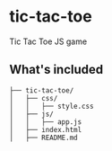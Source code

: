 # tic-tac-toe
Tic Tac Toe JS game

## What's included

```
├── tic-tac-toe/
│   ├── css/
│   │   ├── style.css
│   ├── js/
│   │   ├── app.js
│   ├── index.html
│   ├── README.md
```
